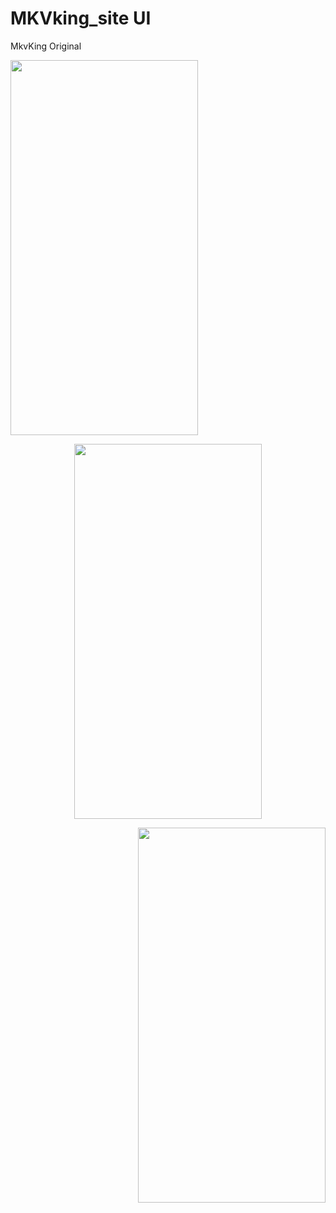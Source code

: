 # MKVking_site UI
  
MkvKing Original

<p align="left">
  <img width="300" height="600" src="https://github.com/mridhulps/MKVking_Replica/assets/150352769/58005ac2-f28b-4499-8b23-c02d4e7fd483">
</p> <p align="center">
  <img width="300" height="600" src="https://github.com/mridhulps/MKVking_Replica/assets/150352769/0cdb9072-3e39-4816-b809-9a1502dd2d87">
</p> <p align="right">
  <img width="300" height="600" src="https://github.com/mridhulps/MKVking_Replica/assets/150352769/eb7b8680-8973-49b4-baf2-77d7c86b2c1e">
</p>













